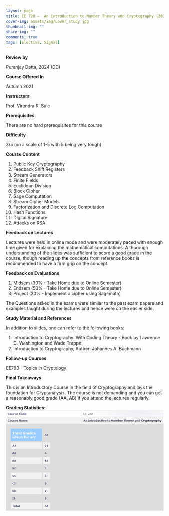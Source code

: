 ```yaml
---
layout: page
title: EE 720 –  An Introduction to Number Theory and Cryptography (2021)
cover-img: assets/img/Cover_study.jpg
thumbnail-img: ""
share-img: ""
comments: true
tags: [Elective, Signal]
---
```


**Review by**

Puranjay Datta, 2024 (DD)

**Course Offered In**

Autumn 2021

**Instructors**

Prof. Virendra R. Sule

**Prerequisites**

There are no hard prerequisites for this course

**Difficulty**

3/5 (on a scale of 1-5 with 5 being very tough)

**Course Content**

1. Public Key Cryptography
2. Feedback Shift Registers
3. Stream Generators 
4. Finite Fields
5. Euclidean Division
6. Block Cipher
7. Sage Computation
8. Stream Cipher Models
9. Factorization and Discrete Log Computation
10. Hash Functions
11. Digital Signature
12. Attacks on RSA

**Feedback on Lectures**

Lectures were held in online mode and were moderately paced with enough time given for explaining the mathematical computations. A thorough understanding of the slides was sufficient to score a good grade in the course, though reading up the concepts from reference books is recommended to have a firm grip on the concept.

**Feedback on Evaluations**

1. Midsem (30% - Take Home due to Online Semester)
2. Endsem (50% - Take Home due to Online Semester)
3. Project (20% - Implement a cipher using Sagemath)

The Questions asked in the exams were similar to the past exam papers and examples taught during the lectures and hence were on the easier side.

**Study Material and References**

In addition to slides, one can refer to the following books:

1. Introduction to Cryptography: With Coding Theory - Book by Lawrence C. Washington and Wade Trappe
2. Introduction to Cryptography, Author: Johannes A. Buchmann
 

**Follow-up Courses**

EE793 - Topics in Cryptology

**Final Takeaways**

This is an Introductory Course in the field of Cryptography and lays the foundation for Cryptanalysis. The course is not demanding and you can get a reasonably good grade (AA, AB) if you attend the lectures regularly.

**Grading Statistics:**
![Grades](EE720_2021_grades.png)
